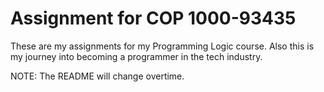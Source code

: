 # Assignment for COP 1000-93435

These are my assignments for my Programming Logic course. Also this is my journey into becoming a programmer in the tech industry.

NOTE: The README will change overtime.
